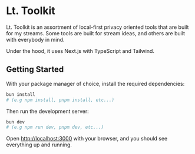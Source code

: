 # Lt. Toolkit

Lt. Toolkit is an assortment of local-first privacy oriented tools that are built for my streams. Some tools are built for stream ideas, and others are built with everybody in mind.

Under the hood, it uses Next.js with TypeScript and Tailwind.

## Getting Started

With your package manager of choice, install the required dependencies:

```bash
bun install
# (e.g npm install, pnpm install, etc...)
```

Then run the development server:

```bash
bun dev
# (e.g npm run dev, pnpm dev, etc...)
```

Open [http://localhost:3000](http://localhost:3000) with your browser, and you should see everything up and running.